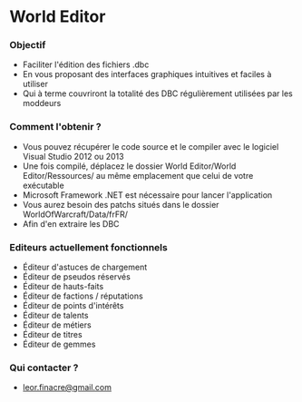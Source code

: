 # World Editor #

### Objectif ###

* Faciliter l'édition des fichiers .dbc
* En vous proposant des interfaces graphiques intuitives et faciles à utiliser
* Qui à terme couvriront la totalité des DBC régulièrement utilisées par les moddeurs

### Comment l'obtenir ? ###

* Vous pouvez récupérer le code source et le compiler avec le logiciel Visual Studio 2012 ou 2013
* Une fois compilé, déplacez le dossier World Editor/World Editor/Ressources/ au même emplacement que celui de votre exécutable
* Microsoft Framework .NET est nécessaire pour lancer l'application
* Vous aurez besoin des patchs situés dans le dossier WorldOfWarcraft/Data/frFR/
* Afin d'en extraire les DBC

### Editeurs actuellement fonctionnels ###

* Éditeur d'astuces de chargement
* Éditeur de pseudos réservés
* Éditeur de hauts-faits
* Éditeur de factions / réputations
* Éditeur de points d'intérêts
* Éditeur de talents
* Éditeur de métiers
* Éditeur de titres
* Éditeur de gemmes

### Qui contacter ? ###

* leor.finacre@gmail.com


